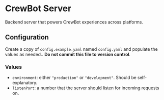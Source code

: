 # CrewBot Server

Backend server that powers CrewBot experiences across platforms.

## Configuration

Create a copy of `config.example.yaml` named `config.yaml` and populate the values as needed.. **Do not commit this file to version control.**

### Values

- `environment`: either `"production"` or `"development"`. Should be self-explanatory.
- `listenPort`: a number that the server should listen for incoming requests on.

